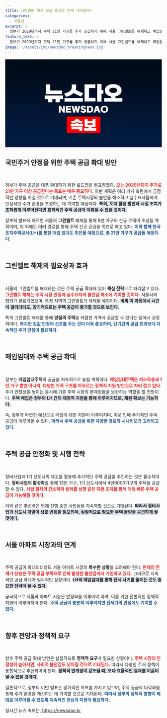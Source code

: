 ```yaml
---
title: 그린벨트 해제 공급 효과는 언제 나타날까?
categories:
  - 부동산
excerpt: >
  정부가 2029년까지 주택 21만 가구를 추가 공급하기 위해 서울 그린벨트를 해제하고 매입임대 확대를 추진합니다. 특히, 공급 속도와 안정성을 높여 불안한 수요자들의 우려를 덜겠다는 전략입니다. 클릭 유도하는 이 기사를 확인해 보세요!
feature_text: >
  정부가 2029년까지 주택 21만 가구를 추가 공급하기 위해 서울 그린벨트를 해제하고 매입임대 확대를 추진합니다. 특히, 공급 속도와 안정성을 높여 불안한 수요자들의 우려를 덜겠다는 전략입니다. 클릭 유도하는 이 기사를 확인해 보세요!
image: '/assets/img/newsdao_breakingnews.jpg'
---
```


<p><img src="/assets/img/newsdao_breakingnews.jpg" alt="cryptoinkorea 속보" /></p>

<h2 data-ke-size="size26">국민주거 안정을 위한 주택 공급 확대 방안</h2>

<p data-ke-size="size16">&nbsp;</p>  

<p>정부가 주택 공급을 대폭 확대하기 위한 로드맵을 발표하였다. <b><span style="color: #ee2323;">오는 2029년까지 추가로 21만 가구 이상 공급한다는 목표는 매우 중요하다.</span></b> 이번 계획은 여러 가지 측면에서 긍정적인 영향을 미칠 것으로 기대되며, 기존 주택시장의 불안을 해소하고 실수요자들에게 안정적인 주거 환경을 조성하는 데 기여할 예정이다. <b><span style="background-color: #21538527;">특히, 토지 활용 방안과 시정 조치가 조화롭게 이루어진다면 효과적인 주택 공급이 이뤄질 수 있을 것이다.</span></b> </p>

<p>정부의 발표에 따르면 서울의 <b>그린벨트</b> 해제를 통해 8만 가구의 신규 주택이 조성될 계획이며, 이 외에도 여러 경로를 통해 주택 신규 공급을 목표로 하고 있다. <b><span style="color: #1a5490;">이와 함께 한국토지주택공사(LH)를 통한 매입 임대도 추진될 예정으로, 총 21만 가구가 공급될 예정이다.</span></b></p>

<p data-ke-size="size16">&nbsp;</p>  

<h2 data-ke-size="size26">그린벨트 해제의 필요성과 효과</h2>

<p data-ke-size="size16">&nbsp;</p>  

<p>서울의 그린벨트를 해제하는 것은 주택 공급 확대에 있어 <b>핵심 전략</b>으로 자리잡고 있다. <b><span style="color: #ee2323;">그린벨트 해제는 주택 시장 안정과 실수요자의 불안감 해소에 기여할 것이다.</span></b> 서울시와 협의가 완료되었으며, 특정 지역의 그린벨트가 해제될 예정이다. <b><span style="background-color: #21538527;">비록 이 과정에서 시간이 걸리더라도, 장기적으로는 주택 공급이 증가할 것으로 보인다.</span></b> </p>

<p>특히 그린벨트 해제를 통해 <b>양질의 주택</b>을 저렴한 가격에 공급할 수 있다는 점에서 긍정적이다. <b><span style="color: #1a5490;">하지만 집값 안정의 신호를 주는 것이 더욱 중요하며, 단기간의 공급 효과보다 지속적인 주거 안정이 필요하다.</span></b></p>

<p data-ke-size="size16">&nbsp;</p>  

<h2 data-ke-size="size26">매입임대와 주택 공급 확대</h2>

<p data-ke-size="size16">&nbsp;</p>  

<p>정부는 <b>매입임대주택</b>의 공급을 지속적으로 늘릴 계획이다. <b><span style="color: #ee2323;">매입임대주택은 저소득층과 1인 가구 뿐만 아니라, 다양한 가족 구조를 아우르는 정책적 지원 방안으로 자리 잡고 있다.</span></b> 주거 안정성을 높이는 동시에 기존 주택 시장의 문제점들을 보완하는 역할을 할 전망이다. <b><span style="background-color: #21538527;">주택 매입은 정부와 LH 간의 재정적 지원을 통해 이루어지므로, 재원 확보는 가능하다.</span></b> </p>

<p>즉, 정부가 마련한 예산으로 매입에 대한 지원이 이루어지며, 이로 인해 추가적인 주택 공급이 이루어질 수 있다. <b><span style="color: #1a5490;">따라서 주택 공급을 위한 다양한 경로와 시나리오가 고려되고 있다.</span></b></p>

<p data-ke-size="size16">&nbsp;</p>  

<h2 data-ke-size="size26">주택 공급 안정화 및 시행 전략</h2>

<p data-ke-size="size16">&nbsp;</p>  

<p>정비사업과 1기 신도시의 재고를 활용해 추가적인 주택 공급을 추진하는 것은 필수적이다. <b>정비사업의 활성화</b>를 통해 13만 가구, 1기 신도시에서 4만6000가구의 주택을 공급할 수 있다. <b><span style="color: #ee2323;">사업 절차의 간소화와 용적률 상향 같은 지원 조치를 통해 더욱 빠른 주택 공급이 가능해질 것이다.</span></b> </p>

<p>이와 같은 추진력은 현재 진행 중인 사업들을 가속화할 것으로 기대된다. <b><span style="background-color: #21538527;">따라서 정비사업과 신도시 개발이 상호 반응을 일으키며, 실질적으로 필요한 주택 물량을 공급하게 될 것이다.</span></b> </p>

<p data-ke-size="size16">&nbsp;</p>  

<h2 data-ke-size="size26">서울 아파트 시장과의 연계</h2>

<p data-ke-size="size16">&nbsp;</p>  

<p>주택 공급이 확대되더라도 서울 아파트 시장의 <b>특수한 상황</b>을 고려해야 한다. <b><span style="color: #ee2323;">현재의 전세가 상승은 주택 공급 부족으로 인해 발생한 불안감에서 기인하고 있다.</span></b> 그러므로 지속적인 공급 확대가 필수적인 상황이다. <b><span style="background-color: #21538527;">LH의 매입임대를 통해 전세 사기를 줄이는 것도 중요한 전략이 될 수 있다.</span></b></p>

<p>궁극적으로 서울의 아파트 시장은 안정화를 이루어야 하며, 이를 위한 전반적인 정책적 지원이 이루어져야 한다. <b><span style="color: #1a5490;">주택 공급이 충분히 이루어지면 전세가의 안정에도 기여할 수 있다.</span></b></p>

<p data-ke-size="size16">&nbsp;</p>  

<h2 data-ke-size="size26">향후 전망과 정책적 요구</h2>

<p data-ke-size="size16">&nbsp;</p>  

<p>향후 주택 공급 확대 방안은 실질적으로 <b>정책적 요구</b>가 필요한 상황이다. <b><span style="color: #ee2323;">주택 시장의 안정성이 높아지면, 사회적 불안감도 낮아질 것으로 기대된다.</span></b> 따라서 다양한 주거 정책이 통합적으로 추진되어야 한다. <b><span style="background-color: #21538527;">정책적 연계성이 강조될 때, 보다 효율적인 결과를 이끌어낼 수 있을 것이다.</span></b> </p>

<p>결론적으로, 정부의 이번 발표는 장기적인 목표를 가지고 있으며, 주택 공급의 다각화를 통해 주거 환경을 개선하는 데 기여할 것으로 기대된다. <b><span style="color: #1a5490;">따라서 정부의 정책적 방향이 제대로 이루어질 수 있도록 지속적인 관심과 지원이 필요하다.</span></b></p>
실시간 뉴스 속보는, <a href="https://newsdao.kr" rel="dofollow">https://newsdao.kr</a>


